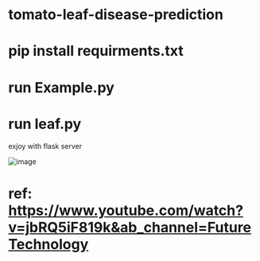 # tomato-leaf-disease-prediction

# pip install requirments.txt
# run Example.py
# run leaf.py

exjoy with flask server

![image](https://github.com/siyamulislam/tomato-leaf-disease-prediction/assets/53119070/d9ade53b-8def-46fe-81a5-12e447b970af)

# ref: https://www.youtube.com/watch?v=jbRQ5iF819k&ab_channel=FutureTechnology
